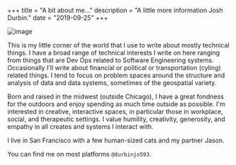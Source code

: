 +++
title = "A bit about me..."
description = "A little more information Josh Durbin."
date = "2019-09-25"
+++

![image](/img/about_josh.jpg)

This is my little corner of the world that I use to write about mostly technical things.
I have a broad range of technical interests I write on here ranging from things that are Dev Ops related to
Software Engineering systems. Occasionally I'll write about financial or political or transportation (cyling) related
things. I tend to focus on problem spaces around the structure and analysis of data and data systems, sometimes of the geospatial variety.

Born and raised in the midwest (outside Chicago), I have a great fondness for the outdoors and enjoy
spending as much time outside as possible. I'm interested in creative, interactive spaces, in particular
those in workplace, social, and therapeutic settings. I value humility, creativity, generosity, and
empathy in all creates and systems I interact with.

I live in San Francisco with a few human-sized cats and my partner Jason.

You can find me on most platforms `@durbinjo593`.
